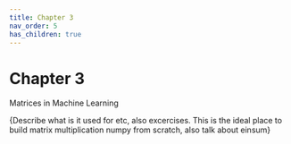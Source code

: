 ```yaml
---
title: Chapter 3
nav_order: 5
has_children: true
---
```


# Chapter 3

Matrices in Machine Learning 

{Describe what is it used for etc, also excercises. This is the ideal place to build matrix multiplication numpy from scratch, also talk about einsum}